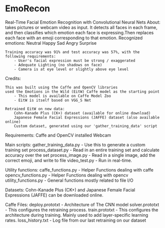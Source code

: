 # EmoRecon

Real-Time Facial Emotion Recognition with Convolutional Neural Nets
About:
	takes pictures or webcam video as input. It detects all faces in each frame, and then
	classifies which emotion each face is expressing.Then replaces each face with an emoji corresponding to that emotion.
	Recognized emotions:
		Neutral
		Happy
		Sad
		Angry
		Surprise

	Training accuracy was 91% and test accuracy was 57%, with the following requirements:
		- User's facial expression must be strong / exaggerated
		- Adequate Lighting (no shadows on face)
		- Camera is at eye level or slightly above eye level
    
Credits:

	This was built using the Caffe and OpenCV libraries
	used the Emotions in the Wild (EitW) Caffe model as the starting point
		- This model is available on Caffe Model Zoo
		- EitW is itself based on VGG_S Net

	Retrained EitW on new data:
		Cohn-Kanade Plus (CK+) dataset (available for online download)
		Japanese Female Facial Expressions (JAFFE) dataset (also available online)
		Custom dataset, generated using our 'gather_training_data' script

Requirements:
	Caffe and OpenCV installed
	Webcam

Main scripts: 
	gather_training_data.py - Use this to generate a custom training set
	process_dataset.py - Read in an entire training set and calculate accuracy over the set
	process_image.py   - Read in a single image, add the correct emoji, and write to file
	video_test.py      - Run in real-time.

Utility functions:
	caffe_functions.py  - Helper Functions dealing with caffe
	opencv_functions.py - Helper Functions dealing with opencv
	utility_functions.py - General functions mostly related to file I/O

Datasets:
	Cohn-Kanade Plus (CK+) and Japanese Female Facial Expressions (JAFFE) can be downloaded online.

Caffe Files:
	deploy.prototxt - Architecture of The CNN model 
	solver.prototxt - This configures the retraining process.
	train.prototxt - This configures the architecture during training. 
					 Mainly used to add layer-specific learning rates.
	loss_history.txt - Log file from our last retraining on our dataset

  
